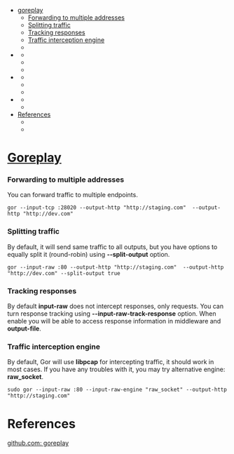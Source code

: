 - [goreplay](#goreplay)
  - [Forwarding to multiple addresses](#forwarding-to-multiple-addresses)
  - [Splitting traffic](#splitting-traffic)
  - [Tracking responses](#tracking-responses)
  - [Traffic interception engine](#traffic-interception-engine)
  - [](#)
- [](#)
  - [](#)
  - [](#)
  - [](#)
- [](#)
  - [](#)
  - [](#)
  - [](#)
- [](#)
  - [](#)
  - [](#)
- [References](#References)
  - [](#)
  - [](#)

# [Goreplay](https://github.com/buger/goreplay/wiki/Capturing-and-replaying-traffic)
### Forwarding to multiple addresses
You can forward traffic to multiple endpoints.

```
gor --input-tcp :28020 --output-http "http://staging.com"  --output-http "http://dev.com"
```

### Splitting traffic
By default, it will send same traffic to all outputs, but you have options to equally split it (round-robin) using __--split-output__ option.

```
gor --input-raw :80 --output-http "http://staging.com"  --output-http "http://dev.com" --split-output true
```
### Tracking responses
By default __input-raw__ does not intercept responses, only requests. You can turn response tracking using __--input-raw-track-response__ option. When enable you will be able to access response information in middleware and __output-file__.

### Traffic interception engine
By default, Gor will use __libpcap__ for intercepting traffic, it should work in most cases. If you have any troubles with it, you may try alternative engine: __raw_socket__.

```
sudo gor --input-raw :80 --input-raw-engine "raw_socket" --output-http "http://staging.com"
```


  

# References
[github.com: goreplay](https://github.com/buger/goreplay)<br/>

[]()<br/>

[]()<br/>

[]()<br/>

[]()<br/>

[]()<br/>

[]()<br/>

[]()<br/>
